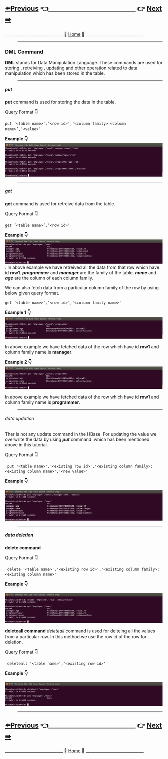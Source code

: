 ## [:arrow_left:Previous](https://github.com/maniram-yadav/HBase/blob/master/enable_command.md) :point_left:____________________________ :point_right:        [Next :arrow_right:](https://github.com/maniram-yadav/HBase/blob/master/scan_command.md)

_____________________________ :door: [Home](https://github.com/maniram-yadav/HBase) :door: _____________________________


> _______________________________________________________________________________________

### DML Command
  **DML** stands for Data Manipulation Language. These commands are used for storing , retreiving , updating and other operation related to data manipulation which has been stored in the table.
 > ___________________________________________________________________________________________

##### put
 **put** command is used for storing the data in the table.
 
 Query Format :point_down:
 
 ```
 put ’<table name>’,’<row id>’,’<column family>:<column name>’,’<value>’
 ```
  
 **Example :point_down:**
 ![put command](https://github.com/maniram-yadav/HBase/blob/master/images/put.png)
 
> ___________________________________________________________________________________________

##### get

**get** command is used for retreive data from the table.

 Query Format :point_down:
 
 ```
 get ’<table name>’,’<row id>’
 ```
  
 **Example :point_down:**
 ![put command](https://github.com/maniram-yadav/HBase/blob/master/images/row1.png)
 .
 In above example we have retreived all the data from  that row which have id **row1**.
 **_programmer_** and **_manager_** are the family of the table. **_name_** and **_age_** are the column of each 
 column family.
 
 We can also fetch data from a particular column family of the row by using below given query format.
 
 ```
 get ’<table name>’,’<row id>’,'<column family name>'
 ```
  
 **Example 1 :point_down:**
 ![put command](https://github.com/maniram-yadav/HBase/blob/master/images/getprogrammer.png)
 
 In above example we have fetched data of the row which have id **row1** and column family name is **manager**.


 **Example 2 :point_down:**
 ![put command](https://github.com/maniram-yadav/HBase/blob/master/images/getprogrammer.png)
 
In above example we have fetched data of the row which have id **row1** and column family name is **programmer**.


> ___________________________________________________________________________________________


###### data updation
Ther is not any update command in the HBase. For updating the value we overwrite the data by using **_put_** command. 
which has been mentioned above in this tutorial.

Query Format :point_down:

```
 put '<table name>','<existing row id>','<existing column family>:<existing column name>','<new value>'
```

**Example :point_down:**

 ![put command](https://github.com/maniram-yadav/HBase/blob/master/images/update.png)


> ___________________________________________________________________________________________

##### data deletion

**delete command**

Query Format :point_down:

```
 delete '<table name>','<existing row id>','<existing column family>:<existing column name>'
```

**Example :point_down:**

 ![delete command](https://github.com/maniram-yadav/HBase/blob/master/images/delete.png)


**deleteall command**
*deleteall* command is used for delteing all the values from a particular row. In this method we use the row id of the row for deletion.

Query Format :point_down:

```
 deleteall '<table name>','<existing row id>'
 ```

**Example :point_down:**

 ![deleteall command](https://github.com/maniram-yadav/HBase/blob/master/images/deleteall.png)


> _______________________________________________________________________________________


## [:arrow_left:Previous](https://github.com/maniram-yadav/HBase/blob/master/enable_command.md) :point_left:____________________________ :point_right:        [Next :arrow_right:](https://github.com/maniram-yadav/HBase/blob/master/scan_command.md)

_____________________________ :door: [Home](https://github.com/maniram-yadav/HBase) :door: _____________________________
